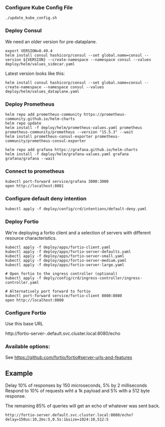 ### Configure Kube Config File

```
./update_kube_config.sh
```


### Deploy Consul

We need an older version for pre-dataplane.
```
export VERSION=0.49.4
helm install consul hashicorp/consul --set global.name=consul --version ${VERSION} --create-namespace --namespace consul --values deploy/helm/values_sidecar.yaml
```

Latest version looks like this:
```
helm install consul hashicorp/consul --set global.name=consul --create-namespace --namespace consul --values deploy/helm/values_dataplane.yaml
```

### Deploy Prometheus
```
helm repo add prometheus-community https://prometheus-community.github.io/helm-charts
helm repo update
helm install -f deploy/helm/prometheus-values.yaml prometheus prometheus-community/prometheus --version "15.5.3" --wait
helm install prometheus-consul-exporter prometheus-community/prometheus-consul-exporter

helm repo add grafana https://grafana.github.io/helm-charts
helm install -f deploy/helm/grafana-values.yaml grafana grafana/grafana --wait
 ```

### Connect to prometheus
```
kubectl port-forward service/grafana 3000:3000
open http://localhost:8081
```

### Configure default deny intention

```
kubectl apply -f deploy/config/crd/intentions/default-deny.yaml
```


### Deploy Fortio

We're deploying a fortio client and a selection of servers with different resource characteristics.
```
kubectl apply -f deploy/apps/fortio-client.yaml
kubectl apply -f deploy/apps/fortio-server-defaults.yaml
kubectl apply -f deploy/apps/fortio-server-small.yaml
kubectl apply -f deploy/apps/fortio-server-medium.yaml
kubectl apply -f deploy/apps/fortio-server-large.yaml

# Open fortio to the ingress controller (optional)
kubectl apply -f deply/config/crd/ingress-controller/ingress-controller.yaml

# Alternatively port forward to fortio
kubectl port-forward service/fortio-client 8080:8080
open http://localhost:8080
```

### Configure Fortio

Use this base URL

http://fortio-server-<size>.default.svc.cluster.local:8080/echo


### Available options:

See https://github.com/fortio/fortio#server-urls-and-features

## Example

Delay 10% of responses by 150 microseconds, 5% by 2 milliseconds
Respond to 10% of requests wiht a 1k payload and 5% with a 512 byte response.

The remaining 85% of queries will get an echo of whatever was sent back.

 `http://fortio-server.default.svc.cluster.local:8080/echo?delay=150us:10,2ms:5,0.5s:1&size=1024:10,512:5`





